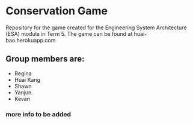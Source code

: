 # Conservation Game
Repository for the game created for the Engineering System Architecture (ESA) module in Term 5. The game can be found at huai-bao.herokuapp.com

## Group members are:
- Regina
- Huai Kang
- Shawn
- Yanjun 
- Kevan

### more info to be added